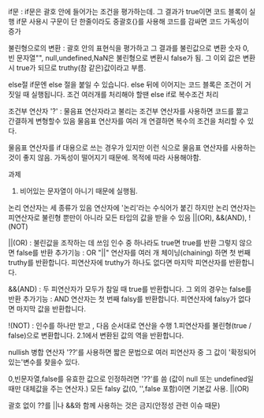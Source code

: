 if문 : if문은 괄호 안에 들어가는 조건을 평가하는데. 그 결과가 true이면 코드 블록이 실행
if문 사용시 구문이 단 한줄이라도 중괄호{}를 사용해 코드를 감싸면 코드 가독성이 증가

불린형으로의 변환 : 괄호 안의 표현식을 평가하고 그 결과를 불린값으로 변환
숫자 0, 빈 문자열"", null,undefined,NaN은 불린형으로 변환시 false가 됨.
그 이외 값은 변환시 true가 되므로 truthy(참 같은)값이라고 부름.

else절
if문엔 else 절을 붙일 수 있습니다. else 뒤에 이어지는 코드 블록은 조건이 거짓일 때 실행됩니다.
조건 여러개를 처리해야 할땐 else if로 복수조건 처리

조건부 연산자 '?' : 물음표 연산자라고 불리는 조건부 연산자를 사용하면 코드를 짦고 간결하게 변형할수 있음
물음표 연산자를 여러 개 연결하면 복수의 조건을 처리할 수 있다.

물음표 연산자를 if 대용으로 쓰는 경우가 있지만 이런 식으로 물음표 연산자를 사용하는 것이 좋지 않음.
가독성이 떨어지기 때문에. 목적에 따라 사용해야함.

과제 
1. 비어있는 문자열이 아니기 때문에 실행됨.

논리 연산자는 세 종류가 있음
연산자에 '논리'라는 수식어가 붙긴 하지만 논리 연산자는 피연산자로 불린형 뿐만이 아니라 모든 타입의 값을 받을 수 있음
||(OR), &&(AND), !(NOT)

||(OR) : 불린값을 조작하는 데 쓰임
인수 중 하나라도 true면 true를 반환 그렇지 않으면 false를 반환
추가기능 : OR "||" 연산자를 여러 개 체이닝(chaining) 하면 첫 번째 truthy를 반환합니다. 피연산자에 truthy가 하나도 없다면 마지막 피연산자를 반환합니다.

&&(AND) : 두 피연산자가 모두가 참일 때 true를 반환합니다. 그 외의 경우는 false를 반환
추가기능 :  AND 연산자는 첫 번째 falsy를 반환합니다. 피연산자에 falsy가 없다면 마지막 값을 반환합니다.

!(NOT) : 인수를 하나만 받고 , 다음 순서대로 연산을 수행
1.피연산자를 불린형(true / false)으로 변환합니다.
2.1에서 변환된 값의 역을 반환합니다.

nullish 병합 연산자 '??'를 사용하면 짧은 문법으로 여러 피연산자 중 그 값이 '확정되어있는'변수를 찾을수 있다.

0,빈문자열,false를 유효한 값으로 인정하려면 '??'를 씀 (값이 null 또는 undefined일 때만 대체값을 주는 연산자.)
모든 falsy 값(0, '',false 포함)이면 기본값 사용. ||(OR)

괄호 없이 ??를 ||나 &&와 함께 사용하는 것은 금지(안정성 관련 이슈 때문)





